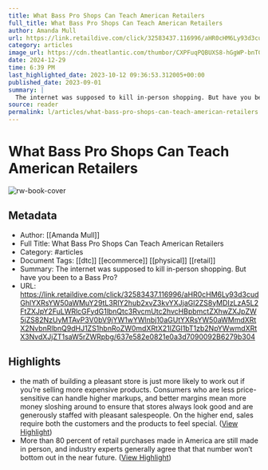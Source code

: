 ```yaml
---
title: What Bass Pro Shops Can Teach American Retailers
full_title: What Bass Pro Shops Can Teach American Retailers
author: Amanda Mull
url: https://link.retaildive.com/click/32583437.116996/aHR0cHM6Ly93d3cudGhlYXRsYW50aWMuY29tL3RlY2hub2xvZ3kvYXJjaGl2ZS8yMDIzLzA5L2FtZXJpY2FuLWRlcGFydG1lbnQtc3RvcmUtc2hvcHBpbmctZXhwZXJpZW5jZS82NzUyMTAvP3V0bV9jYW1wYWlnbj10aGUtYXRsYW50aWMmdXRtX2NvbnRlbnQ9dHJ1ZS1hbnRoZW0mdXRtX21lZGl1bT1zb2NpYWwmdXRtX3NvdXJjZT1saW5rZWRpbg/637e582e0821e0a3d7090092B6279b304
category: articles
image_url: https://cdn.theatlantic.com/thumbor/CXPFuqPQBUXS8-hGgWP-bnTCTEY=/0x10:2000x1052/1200x625/media/img/mt/2023/08/bass_pro/original.jpg
date: 2024-12-29
time: 6:39 PM
last_highlighted_date: 2023-10-12 09:36:53.312005+00:00
published_date: 2023-09-01
summary: |
  The internet was supposed to kill in-person shopping. But have you been to a Bass Pro?
source: reader
permalink: l/articles/what-bass-pro-shops-can-teach-american-retailers
---
```

# What Bass Pro Shops Can Teach American Retailers

![rw-book-cover](https://cdn.theatlantic.com/thumbor/CXPFuqPQBUXS8-hGgWP-bnTCTEY=/0x10:2000x1052/1200x625/media/img/mt/2023/08/bass_pro/original.jpg)

## Metadata
- Author: [[Amanda Mull]]
- Full Title: What Bass Pro Shops Can Teach American Retailers
- Category: #articles
- Document Tags: [[dtc]] [[ecommerce]] [[physical]] [[retail]] 
- Summary: The internet was supposed to kill in-person shopping. But have you been to a Bass Pro?
- URL: https://link.retaildive.com/click/32583437.116996/aHR0cHM6Ly93d3cudGhlYXRsYW50aWMuY29tL3RlY2hub2xvZ3kvYXJjaGl2ZS8yMDIzLzA5L2FtZXJpY2FuLWRlcGFydG1lbnQtc3RvcmUtc2hvcHBpbmctZXhwZXJpZW5jZS82NzUyMTAvP3V0bV9jYW1wYWlnbj10aGUtYXRsYW50aWMmdXRtX2NvbnRlbnQ9dHJ1ZS1hbnRoZW0mdXRtX21lZGl1bT1zb2NpYWwmdXRtX3NvdXJjZT1saW5rZWRpbg/637e582e0821e0a3d7090092B6279b304

## Highlights
- the math of building a pleasant store is just more likely to work out if you’re selling more expensive products. Consumers who are less price-sensitive can handle higher markups, and better margins mean more money sloshing around to ensure that stores always look good and are generously staffed with pleasant salespeople. On the higher end, sales require both the customers and the products to feel special. ([View Highlight](https://read.readwise.io/read/01hchkvzh0g68p0d9tt9bp2sjk))
- More than 80 percent of retail purchases made in America are still made in person, and industry experts generally agree that that number won’t bottom out in the near future. ([View Highlight](https://read.readwise.io/read/01hchkxzmaxhbm0mkqa891403s))


